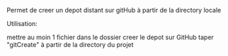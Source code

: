 Permet de creer un depot distant sur gitHub à partir de la directory locale

Utilisation: 

mettre au moin 1 fichier dans le dossier
creer le depot sur GitHub
taper "gitCreate" à partir de la directory du projet
